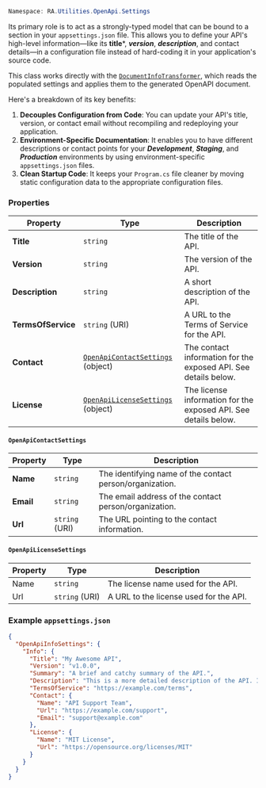 ```powershell
Namespace: RA.Utilities.OpenApi.Settings
```

Its primary role is to act as a strongly-typed model that can be bound to a section in your `appsettings.json` file.
This allows you to define your API's high-level information—like its **title***, ***version***, ***description***, and contact details—in a configuration file instead of hard-coding it in your application's source code.

This class works directly with the [`DocumentInfoTransformer`](../DocumentTransformers/DocumentInfoTransformer.md), which reads the populated settings and applies them to the generated OpenAPI document.

Here's a breakdown of its key benefits:

1. **Decouples Configuration from Code**: You can update your API's title, version, or contact email without recompiling and redeploying your application.
2. **Environment-Specific Documentation**: It enables you to have different descriptions or contact points for your ***Development***, ***Staging***, and
***Production*** environments by using environment-specific `appsettings.json` files.
3. **Clean Startup Code**: It keeps your `Program.cs` file cleaner by moving static configuration data to the appropriate configuration files.


### Properties

| Property           | Type                               | Description                                                      |
| ------------------ | ---------------------------------- | ---------------------------------------------------------------- |
| **Title**          | `string`                           | The title of the API.                                            |
| **Version**        | `string`                           | The version of the API.                                          |
| **Description**    | `string`                           | A short description of the API.                                  |
| **TermsOfService** | `string` (URI)                     | A URL to the Terms of Service for the API.                       |
| **Contact**        | [`OpenApiContactSettings`](#openapicontactsettings) (object)  | The contact information for the exposed API. See details below.  |
| **License**        | [`OpenApiLicenseSettings`](#openapilicensesettings) (object)  | The license information for the exposed API. See details below.  |

#### `OpenApiContactSettings`

| Property  | Type           | Description                               |
| --------- | -------------- | ----------------------------------------- |
| **Name**  | `string`       | The identifying name of the contact person/organization. |
| **Email** | `string`       | The email address of the contact person/organization. |
| **Url**   | `string` (URI) | The URL pointing to the contact information. |

#### `OpenApiLicenseSettings`

| Property | Type           | Description                            |
| -------- | -------------- | -------------------------------------- |
| Name     | `string`       | The license name used for the API.     |
| Url      | `string` (URI) | A URL to the license used for the API. |

### Example `appsettings.json`

```json showLineNumbers
{
  "OpenApiInfoSettings": {
    "Info": {
      "Title": "My Awesome API",
      "Version": "v1.0.0",
      "Summary": "A brief and catchy summary of the API.",
      "Description": "This is a more detailed description of the API. It can include **Markdown** for rich text formatting, explaining what the API does, its main features, and how to get started.",
      "TermsOfService": "https://example.com/terms",
      "Contact": {
        "Name": "API Support Team",
        "Url": "https://example.com/support",
        "Email": "support@example.com"
      },
      "License": {
        "Name": "MIT License",
        "Url": "https://opensource.org/licenses/MIT"
      }
    }
  }
}
```